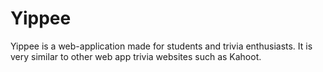 # Yippee 

Yippee is a web-application made for students and trivia enthusiasts. It is very similar to other web app trivia websites such as Kahoot.
